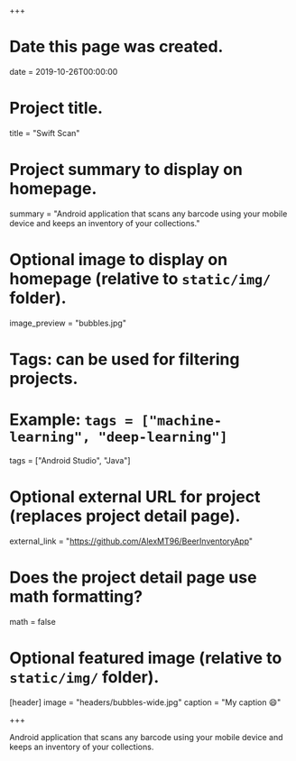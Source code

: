 +++
# Date this page was created.
date = 2019-10-26T00:00:00

# Project title.
title = "Swift Scan"

# Project summary to display on homepage.
summary = "Android application that scans any barcode using your mobile device and keeps an inventory of your collections."

# Optional image to display on homepage (relative to `static/img/` folder).
image_preview = "bubbles.jpg"

# Tags: can be used for filtering projects.
# Example: `tags = ["machine-learning", "deep-learning"]`
tags = ["Android Studio", "Java"]

# Optional external URL for project (replaces project detail page).
external_link = "https://github.com/AlexMT96/BeerInventoryApp"

# Does the project detail page use math formatting?
math = false

# Optional featured image (relative to `static/img/` folder).
[header]
image = "headers/bubbles-wide.jpg"
caption = "My caption :smile:"

+++

Android application that scans any barcode using your mobile device and keeps an inventory of your collections.
